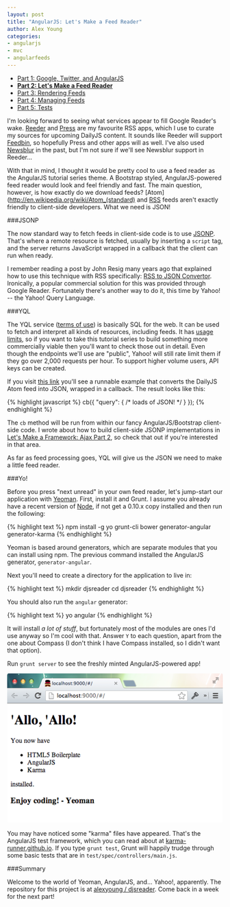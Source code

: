```yaml
---
layout: post
title: "AngularJS: Let's Make a Feed Reader"
author: Alex Young
categories: 
- angularjs
- mvc
- angularfeeds
---
```


<ul class="parts">
  <li><a href="http://dailyjs.com/2013/04/11/angularjs-1/">Part 1: Google, Twitter, and AngularJS</a></li>
  <li><a href="http://dailyjs.com/2013/04/18/angularjs-2/"><strong>Part 2: Let's Make a Feed Reader</strong></a></li>
  <li><a href="http://dailyjs.com/2013/04/25/angularjs-3/">Part 3: Rendering Feeds</a></li>
  <li><a href="http://dailyjs.com/2013/05/09/angularjs-4/">Part 4: Managing Feeds</a></li>
  <li><a href="http://dailyjs.com/2013/05/16/angularjs-5/">Part 5: Tests</a></li>
</ul>

I'm looking forward to seeing what services appear to fill Google Reader's wake.  [Reeder](http://reederapp.com/reader/) and [Press](http://twentyfivesquares.com/press/) are my favourite RSS apps, which I use to curate my sources for upcoming DailyJS content.  It sounds like Reeder will support [Feedbin](https://feedbin.me/), so hopefully Press and other apps will as well.  I've also used [Newsblur](http://newsblur.com/) in the past, but I'm not sure if we'll see Newsblur support in Reeder...

With that in mind, I thought it would be pretty cool to use a feed reader as the AngularJS tutorial series theme.  A Bootstrap styled, AngularJS-powered feed reader would look and feel friendly and fast.  The main question, however, is how exactly do we download feeds?  [Atom](http://en.wikipedia.org/wiki/Atom_(standard) and [RSS](http://en.wikipedia.org/wiki/RSS) feeds aren't exactly friendly to client-side developers.  What we need is JSON!

###JSONP

The now standard way to fetch feeds in client-side code is to use [JSONP](http://en.wikipedia.org/wiki/JSONP).  That's where a remote resource is fetched, usually by inserting a `script` tag, and the server returns JavaScript wrapped in a callback that the client can run when ready.

I remember reading a post by John Resig many years ago that explained how to use this technique with RSS specifically: [RSS to JSON Convertor](http://ejohn.org/projects/rss2json/).  Ironically, a popular commercial solution for this was provided through Google Reader.  Fortunately there's another way to do it, this time by Yahoo! -- the Yahoo! Query Language.

###YQL

The YQL service ([terms of use](http://info.yahoo.com/legal/us/yahoo/yql/yql-4307.html)) is basically SQL for the web.  It can be used to fetch and interpret all kinds of resources, including feeds.  It has [usage limits](http://developer.yahoo.com/yql/guide/usage_info_limits.html), so if you want to take this tutorial series to build something more commercially viable then you'll want to check those out in detail.  Even though the endpoints we'll use are "public", Yahoo! will still rate limit them if they go over 2,000 requests per hour.  To support higher volume users, API keys can be created.

If you visit [this link](http://developer.yahoo.com/yql/console/?q=select%20*%20from%20xml%20where%20url%3D'http%3A%2F%2Fdailyjs.com%2Fatom.xml'%20and%20itemPath%3D'feed.entry') you'll see a runnable example that converts the DailyJS Atom feed into JSON, wrapped in a callback.  The result looks like this:

{% highlight javascript %}
cb({ "query": { /* loads of JSON! */ } });
{% endhighlight %}

The `cb` method will be run from within our fancy AngularJS/Bootstrap client-side code.  I wrote about how to build client-side JSONP implementations in [Let's Make a Framework: Ajax Part 2](http://dailyjs.com/2010/05/27/framework-part-14/), so check that out if you're interested in that area.

As far as feed processing goes, YQL will give us the JSON we need to make a little feed reader.

###Yo!

Before you press "next unread" in your own feed reader, let's jump-start our application with [Yeoman](http://yeoman.io/).  First, install it and Grunt.  I assume you already have a recent version of [Node](http://nodejs.org/), if not get a 0.10.x copy installed and then run the following:

{% highlight text %}
npm install -g yo grunt-cli bower generator-angular generator-karma
{% endhighlight %}

Yeoman is based around generators, which are separate modules that you can install using npm.  The previous command installed the AngularJS generator, `generator-angular`.

Next you'll need to create a directory for the application to live in:

{% highlight text %}
mkdir djsreader
cd djsreader
{% endhighlight %}

You should also run the `angular` generator:

{% highlight text %}
yo angular
{% endhighlight %}

It will install _a lot of stuff_, but fortunately most of the modules are ones I'd use anyway so I'm cool with that.  Answer `Y` to each question, apart from the one about Compass (I don't think I have Compass installed, so I didn't want that option).

Run `grunt server` to see the freshly minted AngularJS-powered app!

![Hello, AngularJS](/images/posts/yo-angular.png)

You may have noticed some "karma" files have appeared.  That's the AngularJS test framework, which you can read about at [karma-runner.github.io](http://karma-runner.github.io/).  If you type `grunt test`, Grunt will happily trudge through some basic tests that are in `test/spec/controllers/main.js`.

###Summary

Welcome to the world of Yeoman, AngularJS, and... Yahoo!, apparently.  The repository for this project is at [alexyoung / djsreader](https://github.com/alexyoung/djsreader).  Come back in a week for the next part!
